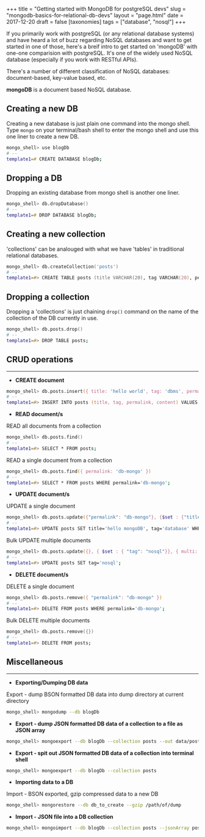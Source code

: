 +++
title = "Getting started with MongoDB for postgreSQL devs"
slug = "mongodb-basics-for-relational-db-devs"
layout = "page.html"
date = 2017-12-20
draft = false
[taxonomies]
tags = ["database", "nosql"]
+++

If you primarily work with postgreSQL (or any relational database systems) and have heard a lot of buzz regarding NoSQL databases and want to get started in one of those, here's a breif intro to get started on 'mongoDB' with one-one comparision with postgreSQL. It's one of the widely used NoSQL database (especially if you work with RESTful APIs).

There's a number of different classification of NoSQL databases: document-based, key-value based, etc.

**mongoDB** is a document based NoSQL database.

## **Creating a new DB**

Creating a new database is just plain one command into the mongo shell.
Type `mongo` on your terminal/bash shell to enter the mongo shell and use this one liner to create a new DB.

```zsh
mongo_shell> use blogDb
# --
template1=# CREATE DATABASE blogDb;
```

## **Dropping a DB**

Dropping an existing database from mongo shell is another one liner.
```zsh
mongo_shell> db.dropDatabase()
# --
template1=# DROP DATABASE blogDb;
```

## **Creating a new collection**

'collections' can be analouged with what we have 'tables' in traditional relational databases.


```zsh
mongo_shell> db.createCollection('posts')
# --
template1=#> CREATE TABLE posts (title VARCHAR(20), tag VARCHAR(20), permalink VARCHAR(20), content TEXT);
```

## Dropping a collection

Dropping a 'collections' is just chaining `drop()` command on the name of the collection of the DB currently in use.


```zsh
mongo_shell> db.posts.drop()
# --
template1=#> DROP TABLE posts;
```

## **CRUD operations**
---

- **CREATE document**
```zsh
mongo_shell> db.posts.insert({ title: 'hello world', tag: 'dbms', permalink: 'db-mongo', content: 'start something with hello world!' })
# --
template1=#> INSERT INTO posts (title, tag, permalink, content) VALUES ('hello world', 'dbms', 'db-mongo', 'start something with hello world!');
```

- **READ document/s**


READ all documents from a collection
```zsh
mongo_shell> db.posts.find()
# --
template1=#> SELECT * FROM posts;
```

READ a single document from a collection
```zsh
mongo_shell> db.posts.find({ permalink: 'db-mongo' })
# --
template1=#> SELECT * FROM posts WHERE permalink='db-mongo';
```

- **UPDATE document/s**

UPDATE a single document

```zsh
mongo_shell> db.posts.update({"permalink": "db-mongo"}, {$set : {"title": "hello mongoDB", "tag": "database"}})
# --
template1=#> UPDATE posts SET title='hello mongoDB', tag='database' WHERE permalink='db-mongo';
```

Bulk UPDATE multiple documents

```zsh
mongo_shell> db.posts.update({}, { $set : { "tag": "nosql"}}, { multi: true })
# --
template1=#> UPDATE posts SET tag='nosql';
```

- **DELETE document/s**

DELETE a single document

```zsh
mongo_shell> db.posts.remove({ "permalink": "db-mongo" })
# --
template1=#> DELETE FROM posts WHERE permalink='db-mongo';
```

Bulk DELETE multiple documents
```zsh
mongo_shell> db.posts.remove({})
# --
template1=#> DELETE FROM posts;
```

## **Miscellaneous**
---

- **Exporting/Dumping DB data**

Export - dump BSON formatted DB data into dump directory at current directory

```zsh
mongo_shell> mongodump --db blogDb
```

- **Export - dump JSON formatted DB data of a collection to a file as JSON array**

```zsh
mongo_shell> mongoexport --db blogDb --collection posts --out data/posts.json --jsonArray --pretty
```

- **Export - spit out JSON formatted DB data of a collection into terminal shell**

```zsh
mongo_shell> mongoexport --db blogDb --collection posts
```

- **Importing data to a DB**

Import - BSON exported, gzip compressed data to a new DB

```zsh
mongo_shell> mongorestore --db db_to_create --gzip /path/of/dump
```

- **Import - JSON file into a DB collection**

```zsh
mongo_shell> mongoimport --db blogDb --collection posts --jsonArray posts.json
```